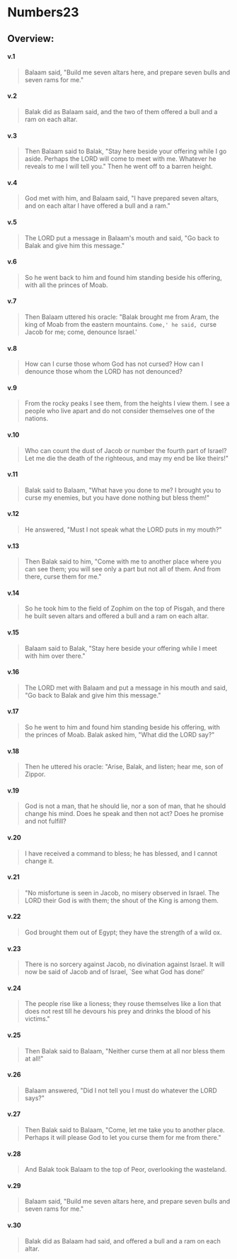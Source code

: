 # Numbers23

## Overview:


#### v.1
>Balaam said, "Build me seven altars here, and prepare seven bulls and seven rams for me."

#### v.2
>Balak did as Balaam said, and the two of them offered a bull and a ram on each altar.

#### v.3
>Then Balaam said to Balak, "Stay here beside your offering while I go aside. Perhaps the LORD will come to meet with me. Whatever he reveals to me I will tell you." Then he went off to a barren height.

#### v.4
>God met with him, and Balaam said, "I have prepared seven altars, and on each altar I have offered a bull and a ram."

#### v.5
>The LORD put a message in Balaam's mouth and said, "Go back to Balak and give him this message."

#### v.6
>So he went back to him and found him standing beside his offering, with all the princes of Moab.

#### v.7
>Then Balaam uttered his oracle: "Balak brought me from Aram, the king of Moab from the eastern mountains. `Come,' he said, `curse Jacob for me; come, denounce Israel.'

#### v.8
>How can I curse those whom God has not cursed? How can I denounce those whom the LORD has not denounced?

#### v.9
>From the rocky peaks I see them, from the heights I view them. I see a people who live apart and do not consider themselves one of the nations.

#### v.10
>Who can count the dust of Jacob or number the fourth part of Israel? Let me die the death of the righteous, and may my end be like theirs!"

#### v.11
>Balak said to Balaam, "What have you done to me? I brought you to curse my enemies, but you have done nothing but bless them!"

#### v.12
>He answered, "Must I not speak what the LORD puts in my mouth?"

#### v.13
>Then Balak said to him, "Come with me to another place where you can see them; you will see only a part but not all of them. And from there, curse them for me."

#### v.14
>So he took him to the field of Zophim on the top of Pisgah, and there he built seven altars and offered a bull and a ram on each altar.

#### v.15
>Balaam said to Balak, "Stay here beside your offering while I meet with him over there."

#### v.16
>The LORD met with Balaam and put a message in his mouth and said, "Go back to Balak and give him this message."

#### v.17
>So he went to him and found him standing beside his offering, with the princes of Moab. Balak asked him, "What did the LORD say?"

#### v.18
>Then he uttered his oracle: "Arise, Balak, and listen; hear me, son of Zippor.

#### v.19
>God is not a man, that he should lie, nor a son of man, that he should change his mind. Does he speak and then not act? Does he promise and not fulfill?

#### v.20
>I have received a command to bless; he has blessed, and I cannot change it.

#### v.21
>"No misfortune is seen in Jacob, no misery observed in Israel. The LORD their God is with them; the shout of the King is among them.

#### v.22
>God brought them out of Egypt; they have the strength of a wild ox.

#### v.23
>There is no sorcery against Jacob, no divination against Israel. It will now be said of Jacob and of Israel, `See what God has done!'

#### v.24
>The people rise like a lioness; they rouse themselves like a lion that does not rest till he devours his prey and drinks the blood of his victims."

#### v.25
>Then Balak said to Balaam, "Neither curse them at all nor bless them at all!"

#### v.26
>Balaam answered, "Did I not tell you I must do whatever the LORD says?"

#### v.27
>Then Balak said to Balaam, "Come, let me take you to another place. Perhaps it will please God to let you curse them for me from there."

#### v.28
>And Balak took Balaam to the top of Peor, overlooking the wasteland.

#### v.29
>Balaam said, "Build me seven altars here, and prepare seven bulls and seven rams for me."

#### v.30
>Balak did as Balaam had said, and offered a bull and a ram on each altar.

